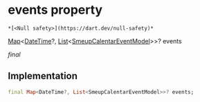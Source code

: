 


# events property




    *[<Null safety>](https://dart.dev/null-safety)*


[Map](https://api.flutter.dev/flutter/dart-core/Map-class.html)&lt;[DateTime](https://api.flutter.dev/flutter/dart-core/DateTime-class.html)?, [List](https://api.flutter.dev/flutter/dart-core/List-class.html)&lt;[SmeupCalentarEventModel](../../smeup_models_widgets_smeup_calendar_event_model/SmeupCalentarEventModel-class.md)>>? events
  
_final_






## Implementation

```dart
final Map<DateTime?, List<SmeupCalentarEventModel>>? events;


```







